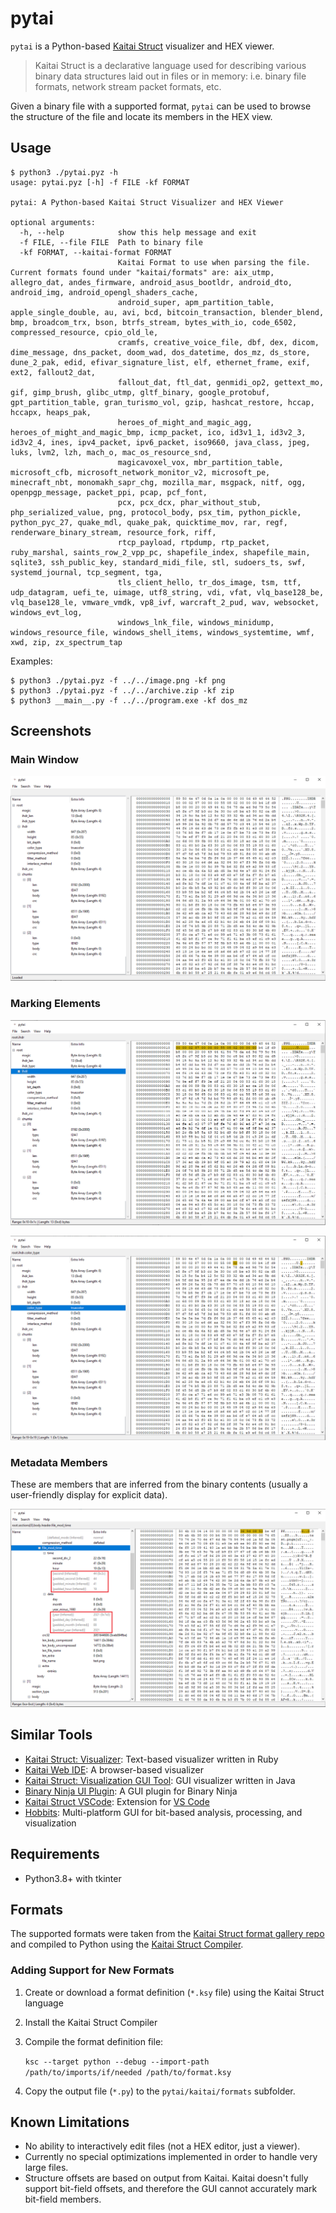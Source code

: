 # pytai

`pytai` is a Python-based [Kaitai Struct](https://kaitai.io/) visualizer and HEX viewer. 

> Kaitai Struct is a declarative language used for describing various binary data structures laid out in files or in memory: i.e. binary file formats, network stream packet formats, etc.

Given a binary file with a supported format, `pytai` can be used to browse the structure of the file and locate its members in the HEX view.

## Usage

```console
$ python3 ./pytai.pyz -h                 
usage: pytai.pyz [-h] -f FILE -kf FORMAT

pytai: A Python-based Kaitai Struct Visualizer and HEX Viewer

optional arguments:
  -h, --help            show this help message and exit
  -f FILE, --file FILE  Path to binary file
  -kf FORMAT, --kaitai-format FORMAT
                        Kaitai Format to use when parsing the file. Current formats found under "kaitai/formats" are: aix_utmp, allegro_dat, andes_firmware, android_asus_bootldr, android_dto, android_img, android_opengl_shaders_cache,
                        android_super, apm_partition_table, apple_single_double, au, avi, bcd, bitcoin_transaction, blender_blend, bmp, broadcom_trx, bson, btrfs_stream, bytes_with_io, code_6502, compressed_resource, cpio_old_le,
                        cramfs, creative_voice_file, dbf, dex, dicom, dime_message, dns_packet, doom_wad, dos_datetime, dos_mz, ds_store, dune_2_pak, edid, efivar_signature_list, elf, ethernet_frame, exif, ext2, fallout2_dat,
                        fallout_dat, ftl_dat, genmidi_op2, gettext_mo, gif, gimp_brush, glibc_utmp, gltf_binary, google_protobuf, gpt_partition_table, gran_turismo_vol, gzip, hashcat_restore, hccap, hccapx, heaps_pak,
                        heroes_of_might_and_magic_agg, heroes_of_might_and_magic_bmp, icmp_packet, ico, id3v1_1, id3v2_3, id3v2_4, ines, ipv4_packet, ipv6_packet, iso9660, java_class, jpeg, luks, lvm2, lzh, mach_o, mac_os_resource_snd,
                        magicavoxel_vox, mbr_partition_table, microsoft_cfb, microsoft_network_monitor_v2, microsoft_pe, minecraft_nbt, monomakh_sapr_chg, mozilla_mar, msgpack, nitf, ogg, openpgp_message, packet_ppi, pcap, pcf_font,
                        pcx, pcx_dcx, phar_without_stub, php_serialized_value, png, protocol_body, psx_tim, python_pickle, python_pyc_27, quake_mdl, quake_pak, quicktime_mov, rar, regf, renderware_binary_stream, resource_fork, riff,
                        rtcp_payload, rtpdump, rtp_packet, ruby_marshal, saints_row_2_vpp_pc, shapefile_index, shapefile_main, sqlite3, ssh_public_key, standard_midi_file, stl, sudoers_ts, swf, systemd_journal, tcp_segment, tga,
                        tls_client_hello, tr_dos_image, tsm, ttf, udp_datagram, uefi_te, uimage, utf8_string, vdi, vfat, vlq_base128_be, vlq_base128_le, vmware_vmdk, vp8_ivf, warcraft_2_pud, wav, websocket, windows_evt_log,
                        windows_lnk_file, windows_minidump, windows_resource_file, windows_shell_items, windows_systemtime, wmf, xwd, zip, zx_spectrum_tap
```

Examples:

```console
$ python3 ./pytai.pyz -f ../../image.png -kf png
$ python3 ./pytai.pyz -f ../../archive.zip -kf zip
$ python3 __main__.py -f ../../program.exe -kf dos_mz
```

## Screenshots

### Main Window

![Main Window](/docs/images/pytai.png)

### Marking Elements

![Mark Elements 1](/docs/images/mark1.png)

![Mark Elements 2](/docs/images/mark2.png)

### Metadata Members

These are members that are inferred from the binary contents (usually a user-friendly display for explicit data).

![Mark Elements 2](/docs/images/meta.png)

## Similar Tools

* [Kaitai Struct: Visualizer](https://github.com/kaitai-io/kaitai_struct_visualizer): Text-based visualizer written in Ruby
* [Kaitai Web IDE](https://ide.kaitai.io/): A browser-based visualizer
* [Kaitai Struct: Visualization GUI Tool](https://github.com/kaitai-io/kaitai_struct_gui): GUI visualizer written in Java
* [Binary Ninja UI Plugin](https://github.com/Vector35/kaitai): A GUI plugin for Binary Ninja
* [Kaitai Struct VSCode](https://marketplace.visualstudio.com/items?itemName=fudgepops.kaitai-struct-vscode): Extension for [VS Code](https://code.visualstudio.com/)
* [Hobbits](https://github.com/Mahlet-Inc/hobbits): Multi-platform GUI for bit-based analysis, processing, and visualization

## Requirements

 * Python3.8+ with tkinter

## Formats

The supported formats were taken from the [Kaitai Struct format gallery repo](https://github.com/kaitai-io/kaitai_struct_formats) and compiled to Python using the [Kaitai Struct Compiler](http://kaitai.io/#download).

### Adding Support for New Formats

1. Create or download a format definition (`*.ksy` file) using the Kaitai Struct language
2. Install the Kaitai Struct Compiler 
3. Compile the format definition file:

    `ksc --target python --debug --import-path /path/to/imports/if/needed /path/to/format.ksy`

4. Copy the output file (`*.py`) to the `pytai/kaitai/formats` subfolder.


## Known Limitations

 * No ability to interactively edit files (not a HEX editor, just a viewer).
 * Currently no special optimizations implemented in order to handle very large files.
 * Structure offsets are based on output from Kaitai. Kaitai doesn't fully support bit-field offsets, and therefore the GUI cannot accurately mark bit-field members.